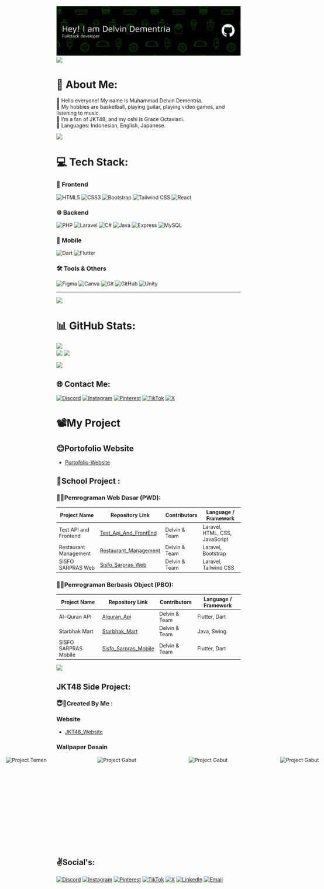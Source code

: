 <img src="photo/github-header-banner.png">
<img src="https://user-images.githubusercontent.com/73097560/115834477-dbab4500-a447-11eb-908a-139a6edaec5c.gif">

# 💫 About Me:

🎯 Hello everyone! My name is Muhammad Delvin Dementria.  
🎤 My hobbies are basketball, playing guitar, playing video games, and listening to music.  
📸 I’m a fan of JKT48, and my oshi is Grace Octaviani.  
🚩 Languages: Indonesian, English, Japanese.  

<img src="https://user-images.githubusercontent.com/73097560/115834477-dbab4500-a447-11eb-908a-139a6edaec5c.gif">

# 💻 Tech Stack:

### 🎨 Frontend
![HTML5](https://img.shields.io/badge/html5-%23E34F26.svg?style=for-the-badge&logo=html5&logoColor=white)
![CSS3](https://img.shields.io/badge/css3-%231572B6.svg?style=for-the-badge&logo=css3&logoColor=white)
![Bootstrap](https://img.shields.io/badge/bootstrap-%238511FA.svg?style=for-the-badge&logo=bootstrap&logoColor=white)
![Tailwind CSS](https://img.shields.io/badge/tailwindcss-%2338B2AC.svg?style=for-the-badge&logo=tailwindcss&logoColor=white)
![React](https://img.shields.io/badge/react-%2361DAFB.svg?style=for-the-badge&logo=react&logoColor=black)

### ⚙️ Backend
![PHP](https://img.shields.io/badge/php-%23777BB4.svg?style=for-the-badge&logo=php&logoColor=white)
![Laravel](https://img.shields.io/badge/laravel-%23FF2D20.svg?style=for-the-badge&logo=laravel&logoColor=white)
![C#](https://img.shields.io/badge/c%23-%23239120.svg?style=for-the-badge&logo=csharp&logoColor=white)
![Java](https://img.shields.io/badge/java-%23ED8B00.svg?style=for-the-badge&logo=openjdk&logoColor=white)
![Express](https://img.shields.io/badge/Express%20js-000000?style=for-the-badge&logo=express&logoColor=white)
![MySQL](https://img.shields.io/badge/mysql-4479A1.svg?style=for-the-badge&logo=mysql&logoColor=white)

### 📱 Mobile
![Dart](https://img.shields.io/badge/dart-%230175C2.svg?style=for-the-badge&logo=dart&logoColor=white)
![Flutter](https://img.shields.io/badge/Flutter-%2302569B.svg?style=for-the-badge&logo=Flutter&logoColor=white)

### 🛠 Tools & Others
![Figma](https://img.shields.io/badge/figma-%23F24E1E.svg?style=for-the-badge&logo=figma&logoColor=white)
![Canva](https://img.shields.io/badge/Canva-%2300C4CC.svg?style=for-the-badge&logo=Canva&logoColor=white)
![Git](https://img.shields.io/badge/git-%23F05033.svg?style=for-the-badge&logo=git&logoColor=white)
![GitHub](https://img.shields.io/badge/github-%23121011.svg?style=for-the-badge&logo=github&logoColor=white)
![Unity](https://img.shields.io/badge/unity-%23000000.svg?style=for-the-badge&logo=unity&logoColor=white)

---

<img src="https://user-images.githubusercontent.com/73097560/115834477-dbab4500-a447-11eb-908a-139a6edaec5c.gif">

# 📊 GitHub Stats:

![](https://github-readme-streak-stats.herokuapp.com/?user=StarVinn&theme=synthwave&hide_border=false)<br/>
![](https://github-readme-stats.vercel.app/api/top-langs/?username=StarVinn&theme=synthwave&hide_border=false&include_all_commits=false&count_private=false&layout=compact)
![](https://github-readme-stats.vercel.app/api?username=StarVinn&show_icons=true&theme=synthwave)

<img src="https://user-images.githubusercontent.com/73097560/115834477-dbab4500-a447-11eb-908a-139a6edaec5c.gif">

## 🌐 Contact Me:

[![Discord](https://img.shields.io/badge/Discord-%237289DA.svg?logo=discord&logoColor=white)](https://discord.gg/861775525700960298)
[![Instagram](https://img.shields.io/badge/Instagram-%23E4405F.svg?logo=Instagram&logoColor=white)](https://instagram.com/dementriadelvin)
[![Pinterest](https://img.shields.io/badge/Pinterest-%23E60023.svg?logo=Pinterest&logoColor=white)](https://id.pinterest.com/dementriadelvin/)
[![TikTok](https://img.shields.io/badge/TikTok-%23000000.svg?logo=TikTok&logoColor=white)](https://www.tiktok.com/@dementriadelvin)
[![X](https://img.shields.io/badge/X-black.svg?logo=X&logoColor=white)](https://x.com/DementriaD74543)

# 📽️My Project

## 😊Portofolio Website
- [Portofolio-Website](https://starvinn.github.io/Portofolio-Website/)
## 🏫School Project :

### 🧑‍💻Pemrograman Web Dasar (PWD):
| Project Name          | Repository Link                                                 | Contributors  | Language / Framework           |
| --------------------- | --------------------------------------------------------------- | ------------- | ------------------------------ |
| Test API and Frontend | [Test_Api_And_FrontEnd](https://github.com/StarVinn/Tugas_Fe_Api_Laravel) | Delvin & Team | Laravel, HTML, CSS, JavaScript |
| Restaurant Management | [Restaurant_Management](https://github.com/StarVinn/RestaurantManagement) | Delvin & Team | Laravel, Bootstrap             |
| SISFO SARPRAS Web     | [Sisfo_Sarpras_Web](https://github.com/StarVinn/sisfo-sarpras-web)    | Delvin & Team | Laravel, Tailwind CSS          |


### 🧑‍💻Pemrograman Berbasis Object (PBO):
| Project Name         | Repository Link                                                 | Contributors  | Language / Framework |
| -------------------- | --------------------------------------------------------------- | ------------- | -------------------- |
| Al-Quran API         | [Alquran_Api](https://github.com/StarVinn/flutter-api-alquran)  | Delvin & Team | Flutter, Dart        |
| Starbhak Mart        | [Starbhak_Mart](https://github.com/StarVinn/pbo)                  | Delvin & Team | Java, Swing          |
| SISFO SARPRAS Mobile | [Sisfo_Sarpras_Mobile](https://github.com/StarVinn/sisfo-sarpras-mobile) | Delvin & Team | Flutter, Dart        |

<img src="https://user-images.githubusercontent.com/73097560/115834477-dbab4500-a447-11eb-908a-139a6edaec5c.gif">

##  JKT48 Side Project:

### 😇🎯Created By Me :

### Website 
- [JKT48_Website](https://github.com/StarVinn/JKT48_API_MEMBERS)
### Wallpaper Desain
<div style="display: flex; justify-content: center;">
    <img src="photo/BACKGROUNDDESAIN1920x1080.png" width="250" height="141" alt="First Project">
    <img src="photo/desain1920x1080.png" width="250" height="141" alt="Project Gabut">
    <img src="photo/Slide16_9.png" width="250" height="141" alt="Project Temen">
    <img src="photo/WallpaperNew2025.png" width="250" height="141" alt="Project Gabut">
    <img src="photo/michie.png" width="250" height="141" alt="Project Gabut">
    <img src="photo/070625.png" width="250" height="141" alt="Project Gabut"><br>
    <img src="photo/desain720x1280.png" width="140" height="245" alt="Project Handphone">
    <img src="photo/Gracie720x1280.png" width="140" height="245" alt="Project Handphone Part 2">
</div>

## ✌️Social's:
[![Discord](https://img.shields.io/badge/Discord-%237289DA.svg?logo=discord&logoColor=white)](https://discord.gg/861775525700960298)
[![Instagram](https://img.shields.io/badge/Instagram-%23E4405F.svg?logo=Instagram&logoColor=white)](https://instagram.com/dementriadelvin)
[![Pinterest](https://img.shields.io/badge/Pinterest-%23E60023.svg?logo=Pinterest&logoColor=white)](https://id.pinterest.com/dementriadelvin/)
[![TikTok](https://img.shields.io/badge/TikTok-%23000000.svg?logo=TikTok&logoColor=white)](https://www.tiktok.com/@dementriadelvin)
[![X](https://img.shields.io/badge/X-black.svg?logo=X&logoColor=white)](https://x.com/DementriaD74543)
[![LinkedIn](https://img.shields.io/badge/LinkedIn-blue?logo=linkedin&logoColor=white)](https://linkedin.com/in/delvin-dementria-716012374)
[![Email](https://img.shields.io/badge/Email-D14836?logo=gmail&logoColor=white)](mailto:dementriadelvin22@gmail.com)


<!-- ### Favorite Desain :
<div style="display: flex; justify-content: center;">
    <img src="https://i.pinimg.com/736x/29/89/bc/2989bcbceb6eacd08d5cb49664302c7f.jpg" width="200" height="350" alt="Image 1">
    <img src="https://i.pinimg.com/736x/aa/0d/28/aa0d2876f9377fc7679647b379f34dda.jpg" width="200" height="350" alt="Image 2">
    <img src="https://i.pinimg.com/736x/92/f3/a7/92f3a79f359ba878e1b7beb1c1f4fa7f.jpg" width="200" height="350" alt="Image 3">
    <img src="https://i.pinimg.com/736x/94/c2/57/94c257851fa48ad90fe1895c98b7cd0f.jpg" width="200" height="350" alt="Image 4">
    <img src="https://i.pinimg.com/736x/13/f7/ac/13f7ac356816fb83819caf8036230d26.jpg" width="200" height="350" alt="Image 5">
</div> -->

